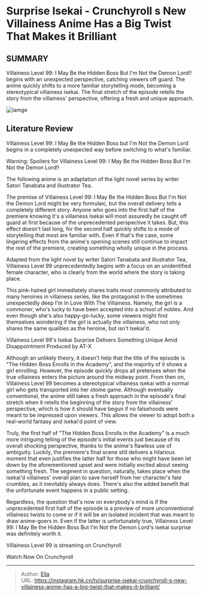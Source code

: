 # Surprise Isekai - Crunchyroll s New Villainess Anime Has a Big Twist That Makes it Brilliant


## SUMMARY 



  Villainess Level 99: I May Be the Hidden Boss But I&#39;m Not the Demon Lord!! begins with an unexpected perspective, catching viewers off guard.   The anime quickly shifts to a more familiar storytelling mode, becoming a stereotypical villainess isekai.   The final stretch of the episode retells the story from the villainess&#39; perspective, offering a fresh and unique approach.  

![iamge](https://static1.srcdn.com/wordpress/wp-content/uploads/2024/01/villainess-level-99_-i-may-be-the-hidden-boss-but-i-m-not-the-demon-lord-key-anime-visual.jpg)

## Literature Review
Villainess Level 99: I May Be the Hidden Boss but I&#39;m Not the Demon Lord begins in a completely unexpected way before switching to what&#39;s familiar.




Warning: Spoilers for Villainess Level 99: I May Be the Hidden Boss But I&#39;m Not the Demon Lord!!






The following anime is an adaptation of the light novel series by writer Satori Tanabata and illustrator Tea.




The premise of Villainess Level 99: I May Be the Hidden Boss But I&#39;m Not the Demon Lord might be very formulaic, but the overall delivery tells a completely different story. Anyone who goes into the first half of the premiere knowing it&#39;s a villainess Isekai will most assuredly be caught off guard at first because of the unprecedented perspective it takes. But, this effect doesn&#39;t last long, for the second half quickly shifts to a mode of storytelling that most are familiar with. Even if that&#39;s the case, some lingering effects from the anime&#39;s opening scenes still continue to impact the rest of the premiere, creating something wholly unique in the process.

Adapted from the light novel by writer Satori Tanabata and illustrator Tea, Villainess Level 99 unprecedentedly begins with a focus on an unidentified female character, who is clearly from the world where the story is taking place.




          

This pink-haired girl immediately shares traits most commonly attributed to many heroines in villainess series, like the protagonist in the sometimes unexpectedly deep I&#39;m In Love With The Villainess. Namely, the girl is a commoner, who&#39;s lucky to have been accepted into a school of nobles. And even though she&#39;s also happy-go-lucky, some viewers might find themselves wondering if the girl is actually the villainess, who not only shares the same qualities as the heroine, but isn&#39;t Isekai&#39;d.


 Villainess Level 99&#39;s Isekai Surprise Delivers Something Unique Amid Disappointment 
Produced by AT-X
          

Although an unlikely theory, it doesn&#39;t help that the title of the episode is &#34;The Hidden Boss Enrolls in the Academy&#34;, and the majority of it shows a girl enrolling. However, the episode quickly drops all pretenses when the true villainess enters the picture around the midway point. From then on, Villainess Level 99 becomes a stereotypical villainess isekai with a normal girl who gets transported into her otome game. Although eventually conventional, the anime still takes a fresh approach in the episode&#39;s final stretch when it retells the beginning of the story from the villainess&#39; perspective, which is how it should have begun if no falsehoods were meant to be impressed upon viewers. This allows the viewer to adopt both a real-world fantasy and isekai&#39;d point of view.




Truly, the first half of &#34;The Hidden Boss Enrolls in the Academy&#34; is a much more intriguing telling of the episode&#39;s initial events just because of its overall shocking perspective, thanks to the anime&#39;s flawless use of ambiguity. Luckily, the premiere&#39;s final scene still delivers a hilarious moment that even justifies the latter half for those who might have been let down by the aforementioned upset and were initially excited about seeing something fresh. The segment in question, naturally, takes place when the isekai&#39;d villainess&#39; overall plan to save herself from her character&#39;s fate crumbles, as it inevitably always does. There&#39;s also the added benefit that the unfortunate event happens in a public setting.

          

Regardless, the question that&#39;s now on everybody&#39;s mind is if the unprecedented first half of the episode is a preview of more unconventional villainess twists to come or if it will be an isolated incident that was meant to draw anime-goers in. Even if the latter is unfortunately true, Villainess Level 99: I May Be the Hidden Boss But I&#39;m Not the Demon Lord&#39;s isekai surprise was definitely worth it.




Villainess Level 99 is streaming on Crunchyroll

Watch Now On Crunchyroll



---

> Author: [Ella](https://instagram.hk.cn/)  
> URL: https://instagram.hk.cn/tv/surprise-isekai-crunchyroll-s-new-villainess-anime-has-a-big-twist-that-makes-it-brilliant/  

